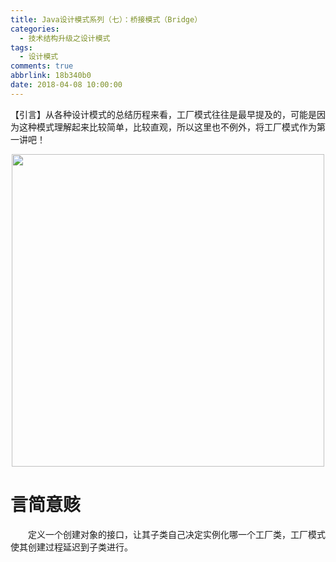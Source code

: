```yaml
---
title: Java设计模式系列（七）：桥接模式（Bridge）
categories:
  - 技术结构升级之设计模式
tags:
  - 设计模式
comments: true
abbrlink: 18b340b0
date: 2018-04-08 10:00:00
---
```

【引言】从各种设计模式的总结历程来看，工厂模式往往是最早提及的，可能是因为这种模式理解起来比较简单，比较直观，所以这里也不例外，将工厂模式作为第一讲吧！
<div align=center><img src="http://pm4hdun71.bkt.clouddn.com/img/2018/2018-08-20-07.jpg" width="500"/></div>
<!-- more -->

# 言简意赅
&emsp;&emsp;定义一个创建对象的接口，让其子类自己决定实例化哪一个工厂类，工厂模式使其创建过程延迟到子类进行。